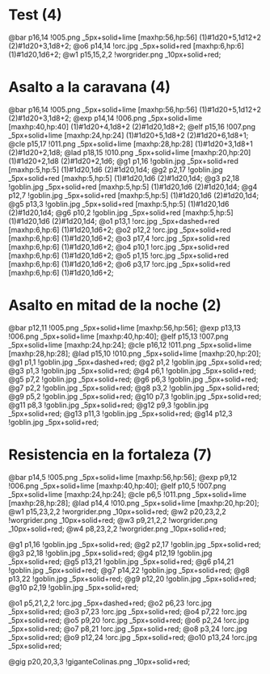 # Test (4)
@bar p16,14 !005.png _5px+solid+lime [maxhp:56,hp:56] (1)#1d20+5,1d12+2 (2)#1d20+3,1d8+2;
@o6 p14,14 !orc.jpg _5px+solid+red [maxhp:6,hp:6] (1)#1d20,1d6+2;
@w1 p15,15,2,2 !worgrider.png _10px+solid+red; 

# Asalto a la caravana (4)

@bar p16,14 !005.png _5px+solid+lime [maxhp:56,hp:56] (1)#1d20+5,1d12+2 (2)#1d20+3,1d8+2;
@exp p14,14 !006.png _5px+solid+lime [maxhp:40,hp:40] (1)#1d20+4,1d8+2 (2)#1d20,1d8+2; 
@elf p15,16 !007.png _5px+solid+lime [maxhp:24,hp:24] (1)#1d20+5,1d8+2 (2)#1d20+6,1d8+1;
@cle p15,17 !011.png _5px+solid+lime [maxhp:28,hp:28] (1)#1d20+3,1d8+1 (2)#1d20+2,1d8; 
@lad p18,15 !010.png _5px+solid+lime [maxhp:20,hp:20] (1)#1d20+2,1d8 (2)#1d20+2,1d6;
@g1 p1,16 !goblin.jpg _5px+solid+red [maxhp:5,hp:5] (1)#1d20,1d6 (2)#1d20,1d4; 
@g2 p2,17 !goblin.jpg _5px+solid+red [maxhp:5,hp:5] (1)#1d20,1d6 (2)#1d20,1d4; 
@g3 p2,18 !goblin.jpg _5px+solid+red [maxhp:5,hp:5] (1)#1d20,1d6 (2)#1d20,1d4; 
@g4 p12,7 !goblin.jpg _5px+solid+red [maxhp:5,hp:5] (1)#1d20,1d6 (2)#1d20,1d4; 
@g5 p13,3 !goblin.jpg _5px+solid+red [maxhp:5,hp:5] (1)#1d20,1d6 (2)#1d20,1d4; 
@g6 p10,2 !goblin.jpg _5px+solid+red [maxhp:5,hp:5] (1)#1d20,1d6 (2)#1d20,1d4; 
@o1 p13,1 !orc.jpg _5px+dashed+red [maxhp:6,hp:6] (1)#1d20,1d6+2; 
@o2 p12,2 !orc.jpg _5px+solid+red [maxhp:6,hp:6] (1)#1d20,1d6+2; 
@o3 p17,4 !orc.jpg _5px+solid+red [maxhp:6,hp:6] (1)#1d20,1d6+2; 
@o4 p10,1 !orc.jpg _5px+solid+red [maxhp:6,hp:6] (1)#1d20,1d6+2; 
@o5 p1,15 !orc.jpg _5px+solid+red [maxhp:6,hp:6] (1)#1d20,1d6+2; 
@o6 p3,17 !orc.jpg _5px+solid+red [maxhp:6,hp:6] (1)#1d20,1d6+2;

# Asalto en mitad de la noche (2)
@bar p12,11 !005.png _5px+solid+lime [maxhp:56,hp:56]; 
@exp p13,13 !006.png _5px+solid+lime [maxhp:40,hp:40]; 
@elf p15,13 !007.png _5px+solid+lime [maxhp:24,hp:24]; 
@cle p16,12 !011.png _5px+solid+lime [maxhp:28,hp:28]; 
@lad p15,10 !010.png _5px+solid+lime [maxhp:20,hp:20];
@g1 p1,1 !goblin.jpg _5px+dashed+red; 
@g2 p1,2 !goblin.jpg _5px+solid+red; 
@g3 p1,3 !goblin.jpg _5px+solid+red; 
@g4 p6,1 !goblin.jpg _5px+solid+red; 
@g5 p7,2 !goblin.jpg _5px+solid+red; 
@g6 p6,3 !goblin.jpg _5px+solid+red; 
@g7 p2,2 !goblin.jpg _5px+solid+red; 
@g8 p3,2 !goblin.jpg _5px+solid+red; 
@g9 p5,2 !goblin.jpg _5px+solid+red; 
@g10 p7,3 !goblin.jpg _5px+solid+red;
@g11 p8,3 !goblin.jpg _5px+solid+red; 
@g12 p9,3 !goblin.jpg _5px+solid+red; 
@g13 p11,3 !goblin.jpg _5px+solid+red; 
@g14 p12,3 !goblin.jpg _5px+solid+red; 


# Resistencia en la fortaleza (7)

@bar p14,5 !005.png _5px+solid+lime [maxhp:56,hp:56]; @exp p9,12 !006.png _5px+solid+lime [maxhp:40,hp:40]; @elf p10,5 !007.png _5px+solid+lime [maxhp:24,hp:24]; @cle p6,5 !011.png _5px+solid+lime [maxhp:28,hp:28]; @lad p14,4 !010.png _5px+solid+lime [maxhp:20,hp:20];
@w1 p15,23,2,2 !worgrider.png _10px+solid+red; 
@w2 p20,23,2,2 !worgrider.png _10px+solid+red; 
@w3 p9,21,2,2 !worgrider.png _10px+solid+red; 
@w4 p8,23,2,2 !worgrider.png _10px+solid+red;

@g1 p1,16 !goblin.jpg _5px+solid+red; 
@g2 p2,17 !goblin.jpg _5px+solid+red; 
@g3 p2,18 !goblin.jpg _5px+solid+red; 
@g4 p12,19 !goblin.jpg _5px+solid+red; 
@g5 p13,21 !goblin.jpg _5px+solid+red;
@g6 p14,21 !goblin.jpg _5px+solid+red; 
@g7 p14,22 !goblin.jpg _5px+solid+red;
@g8 p13,22 !goblin.jpg _5px+solid+red; 
@g9 p12,20 !goblin.jpg _5px+solid+red;
@g10 p2,19 !goblin.jpg _5px+solid+red; 

@o1 p5,21,2,2 !orc.jpg _5px+dashed+red; 
@o2 p6,23 !orc.jpg _5px+solid+red; 
@o3 p7,23 !orc.jpg _5px+solid+red; 
@o4 p7,22 !orc.jpg _5px+solid+red; 
@o5 p9,20 !orc.jpg _5px+solid+red; 
@o6 p2,24 !orc.jpg _5px+solid+red;
@o7 p8,21 !orc.jpg _5px+solid+red; 
@o8 p3,24 !orc.jpg _5px+solid+red;
@o9 p12,24 !orc.jpg _5px+solid+red; 
@o10 p13,24 !orc.jpg _5px+solid+red;

@gig p20,20,3,3 !giganteColinas.png _10px+solid+red;
